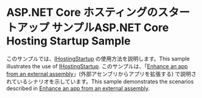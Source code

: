 # <a name="aspnet-core-hosting-startup-sample"></a><span data-ttu-id="a4ce7-101">ASP.NET Core ホスティングのスタートアップ サンプル</span><span class="sxs-lookup"><span data-stu-id="a4ce7-101">ASP.NET Core Hosting Startup Sample</span></span>

<span data-ttu-id="a4ce7-102">このサンプルでは、[IHostingStartup](https://docs.microsoft.com/dotnet/api/microsoft.aspnetcore.hosting.ihostingstartup) の使用方法を説明します。</span><span class="sxs-lookup"><span data-stu-id="a4ce7-102">This sample illustrates the use of [IHostingStartup](https://docs.microsoft.com/dotnet/api/microsoft.aspnetcore.hosting.ihostingstartup).</span></span> <span data-ttu-id="a4ce7-103">このサンプルは、「[Enhance an app from an external assembly](https://docs.microsoft.com/aspnet/core/fundamentals/host/platform-specific-configuration)」(外部アセンブリからアプリを拡張する) で説明されているシナリオを示しています。</span><span class="sxs-lookup"><span data-stu-id="a4ce7-103">This sample demonstrates the scenarios described in [Enhance an app from an external assembly](https://docs.microsoft.com/aspnet/core/fundamentals/host/platform-specific-configuration).</span></span>
